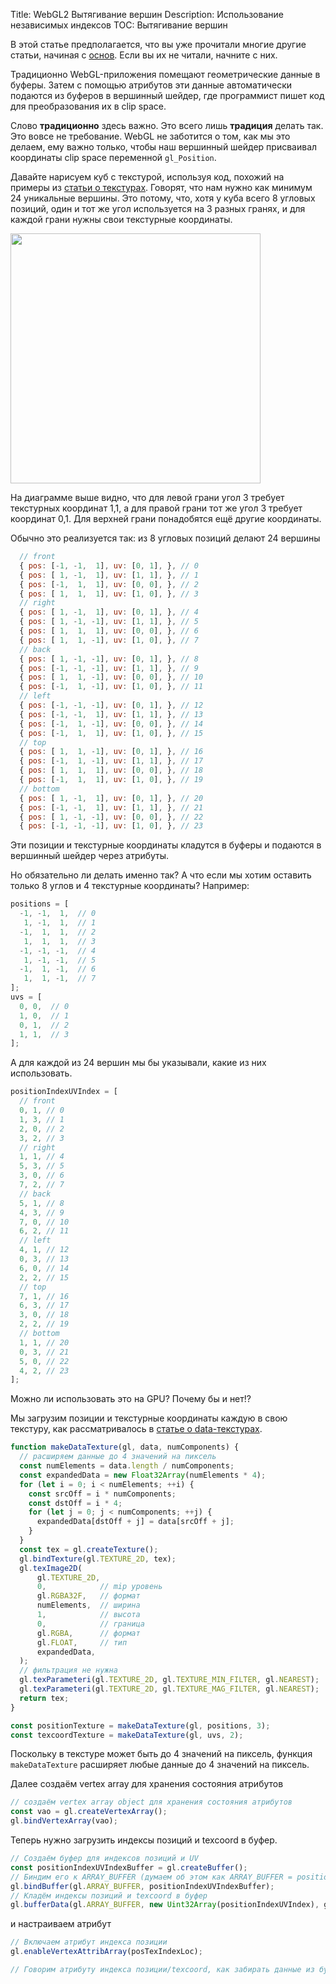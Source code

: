 Title: WebGL2 Вытягивание вершин
Description: Использование независимых индексов
TOC: Вытягивание вершин

В этой статье предполагается, что вы уже прочитали многие другие статьи,
начиная с [основ](webgl-fundamentals.html).
Если вы их не читали, начните с них.

Традиционно WebGL-приложения помещают геометрические данные в буферы.
Затем с помощью атрибутов эти данные автоматически подаются из буферов
в вершинный шейдер, где программист пишет код для преобразования их в clip space.

Слово **традиционно** здесь важно. Это всего лишь **традиция**
делать так. Это вовсе не требование. WebGL не
заботится о том, как мы это делаем, ему важно только, чтобы наш вершинный шейдер
присваивал координаты clip space переменной `gl_Position`.

Давайте нарисуем куб с текстурой, используя код, похожий на примеры из [статьи о текстурах](webgl-3d-textures.html).
Говорят, что нам нужно как минимум 24 уникальные вершины. Это потому, что, хотя у куба всего 8 угловых
позиций, один и тот же угол используется на 3 разных гранях,
и для каждой грани нужны свои текстурные координаты.

<div class="webgl_center"><img src="resources/cube-vertices-uv.svg" style="width: 400px;"></div>

На диаграмме выше видно, что для левой грани угол 3 требует
текстурных координат 1,1, а для правой грани тот же угол 3 требует
координат 0,1. Для верхней грани понадобятся ещё другие координаты.

Обычно это реализуется так: из 8 угловых позиций
делают 24 вершины

```js
  // front
  { pos: [-1, -1,  1], uv: [0, 1], }, // 0
  { pos: [ 1, -1,  1], uv: [1, 1], }, // 1
  { pos: [-1,  1,  1], uv: [0, 0], }, // 2
  { pos: [ 1,  1,  1], uv: [1, 0], }, // 3
  // right
  { pos: [ 1, -1,  1], uv: [0, 1], }, // 4
  { pos: [ 1, -1, -1], uv: [1, 1], }, // 5
  { pos: [ 1,  1,  1], uv: [0, 0], }, // 6
  { pos: [ 1,  1, -1], uv: [1, 0], }, // 7
  // back
  { pos: [ 1, -1, -1], uv: [0, 1], }, // 8
  { pos: [-1, -1, -1], uv: [1, 1], }, // 9
  { pos: [ 1,  1, -1], uv: [0, 0], }, // 10
  { pos: [-1,  1, -1], uv: [1, 0], }, // 11
  // left
  { pos: [-1, -1, -1], uv: [0, 1], }, // 12
  { pos: [-1, -1,  1], uv: [1, 1], }, // 13
  { pos: [-1,  1, -1], uv: [0, 0], }, // 14
  { pos: [-1,  1,  1], uv: [1, 0], }, // 15
  // top
  { pos: [ 1,  1, -1], uv: [0, 1], }, // 16
  { pos: [-1,  1, -1], uv: [1, 1], }, // 17
  { pos: [ 1,  1,  1], uv: [0, 0], }, // 18
  { pos: [-1,  1,  1], uv: [1, 0], }, // 19
  // bottom
  { pos: [ 1, -1,  1], uv: [0, 1], }, // 20
  { pos: [-1, -1,  1], uv: [1, 1], }, // 21
  { pos: [ 1, -1, -1], uv: [0, 0], }, // 22
  { pos: [-1, -1, -1], uv: [1, 0], }, // 23
```

Эти позиции и текстурные координаты
кладутся в буферы и подаются в вершинный шейдер
через атрибуты.

Но обязательно ли делать именно так? А что если
мы хотим оставить только 8 углов
и 4 текстурные координаты? Например:

```js
positions = [
  -1, -1,  1,  // 0
   1, -1,  1,  // 1
  -1,  1,  1,  // 2
   1,  1,  1,  // 3
  -1, -1, -1,  // 4
   1, -1, -1,  // 5
  -1,  1, -1,  // 6
   1,  1, -1,  // 7
];
uvs = [
  0, 0,  // 0
  1, 0,  // 1
  0, 1,  // 2
  1, 1,  // 3
];
```

А для каждой из 24 вершин мы бы указывали, какие из них использовать.

```js
positionIndexUVIndex = [
  // front
  0, 1, // 0
  1, 3, // 1
  2, 0, // 2
  3, 2, // 3
  // right
  1, 1, // 4
  5, 3, // 5
  3, 0, // 6
  7, 2, // 7
  // back
  5, 1, // 8
  4, 3, // 9
  7, 0, // 10
  6, 2, // 11
  // left
  4, 1, // 12
  0, 3, // 13
  6, 0, // 14
  2, 2, // 15
  // top
  7, 1, // 16
  6, 3, // 17
  3, 0, // 18
  2, 2, // 19
  // bottom
  1, 1, // 20
  0, 3, // 21
  5, 0, // 22
  4, 2, // 23
];
```

Можно ли использовать это на GPU? Почему бы и нет!?

Мы загрузим позиции и текстурные координаты
каждую в свою текстуру, как
рассматривалось в [статье о data-текстурах](webgl-data-textures.html).

```js
function makeDataTexture(gl, data, numComponents) {
  // расширяем данные до 4 значений на пиксель
  const numElements = data.length / numComponents;
  const expandedData = new Float32Array(numElements * 4);
  for (let i = 0; i < numElements; ++i) {
    const srcOff = i * numComponents;
    const dstOff = i * 4;
    for (let j = 0; j < numComponents; ++j) {
      expandedData[dstOff + j] = data[srcOff + j];
    }
  }
  const tex = gl.createTexture();
  gl.bindTexture(gl.TEXTURE_2D, tex);
  gl.texImage2D(
      gl.TEXTURE_2D,
      0,            // mip уровень
      gl.RGBA32F,   // формат
      numElements,  // ширина
      1,            // высота
      0,            // граница
      gl.RGBA,      // формат
      gl.FLOAT,     // тип
      expandedData,
  );
  // фильтрация не нужна
  gl.texParameteri(gl.TEXTURE_2D, gl.TEXTURE_MIN_FILTER, gl.NEAREST);
  gl.texParameteri(gl.TEXTURE_2D, gl.TEXTURE_MAG_FILTER, gl.NEAREST);
  return tex;
}

const positionTexture = makeDataTexture(gl, positions, 3);
const texcoordTexture = makeDataTexture(gl, uvs, 2);
```

Поскольку в текстуре может быть до 4 значений на пиксель, функция `makeDataTexture`
расширяет любые данные до 4 значений на пиксель.

Далее создаём vertex array для хранения состояния атрибутов

```js
// создаём vertex array object для хранения состояния атрибутов
const vao = gl.createVertexArray();
gl.bindVertexArray(vao);
```

Теперь нужно загрузить индексы позиций и texcoord в буфер.

```js
// Создаём буфер для индексов позиций и UV
const positionIndexUVIndexBuffer = gl.createBuffer();
// Биндим его к ARRAY_BUFFER (думаем об этом как ARRAY_BUFFER = positionBuffer)
gl.bindBuffer(gl.ARRAY_BUFFER, positionIndexUVIndexBuffer);
// Кладём индексы позиций и texcoord в буфер
gl.bufferData(gl.ARRAY_BUFFER, new Uint32Array(positionIndexUVIndex), gl.STATIC_DRAW);
```

и настраиваем атрибут

```js
// Включаем атрибут индекса позиции
gl.enableVertexAttribArray(posTexIndexLoc);

// Говорим атрибуту индекса позиции/texcoord, как забирать данные из буфера 